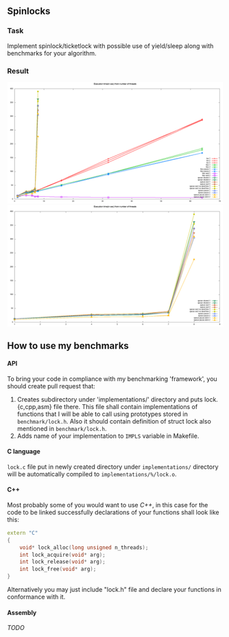 ## Spinlocks

### Task

Implement spinlock/ticketlock with possible use of yield/sleep along with benchmarks for your algorithm.

### Result

![implementation performance](https://github.com/phikimon/parallel-programming-class/raw/master/neganov/seminar_3/results/performance.png "Implementations performance")
![queue implementation performance](https://github.com/phikimon/parallel-programming-class/raw/master/neganov/seminar_3/results/queue_performance.png "Queue locks implementations performance")


## How to use my benchmarks

#### API

To bring your code in compliance with my benchmarking 'framework',
you should create pull request that:
1. Creates subdirectory under 'implementations/' directory and puts
   lock.{c,cpp,asm} file there. This file shall contain implementations
   of functions that I will be able to call using prototypes stored in
   `benchmark/lock.h`. Also it should contain definition of struct lock
   also mentioned in `benchmark/lock.h`.
2. Adds name of your implementation to `IMPLS` variable in Makefile.

#### C language

`lock.c` file put in newly created directory under `implementations/`
directory will be automatically compiled to `implementations/%/lock.o`.

#### C++

Most probably some of you would want to use *C++*, in this case
for the code to be linked successfully declarations of your
functions shall look like this:

```c++
extern "C"
{
	void* lock_alloc(long unsigned n_threads);
	int lock_acquire(void* arg);
	int lock_release(void* arg);
	int lock_free(void* arg);
}
```

Alternatively you may just include "lock.h" file and declare your
functions in conformance with it.

#### Assembly

*TODO*
